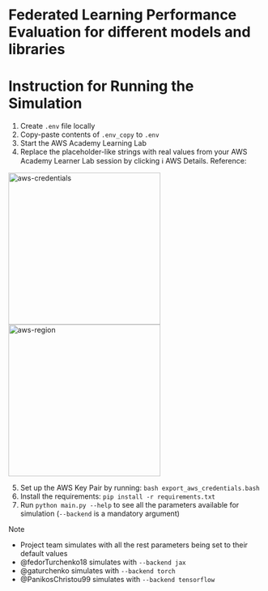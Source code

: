 # Federated Learning Performance Evaluation for different models and libraries

# Instruction for Running the Simulation
1. Create `.env` file locally
2. Copy-paste contents of `.env_copy` to `.env`
3. Start the AWS Academy Learning Lab
4. Replace the placeholder-like strings with real values from your AWS Academy Learner Lab session by clicking :information_source: AWS Details. Reference:
<img src="https://sun9-42.userapi.com/impg/DYEB3AT48yllPzWMAgYAVaWtj_-t5gPIz9k3pg/yupOWkYahvA.jpg?size=712x658&quality=95&sign=32e3fb5d15f710eac79f57db569af1fd&type=album" alt="aws-credentials" width="300"/>
<img src="https://sun9-42.userapi.com/kg6MBo9vkjdDLAo1b4nhkRJGSh22_XYSivrHjw/dDXouXf0Kp4.jpg?size=688x636&quality=95&sign=d9d40bb5e17a5e30a9f33657fc7d6899&type=album" alt="aws-region" width="300"/>

5. Set up the AWS Key Pair by running:
`bash export_aws_credentials.bash`
6. Install the requirements:
`pip install -r requirements.txt`
8. Run `python main.py --help` to see all the parameters available for simulation (`--backend` is a mandatory argument)
> [!NOTE]
> - Project team simulates with all the rest parameters being set to their default values
> - @fedorTurchenko18 simulates with `--backend jax`
> - @gaturchenko simulates with `--backend torch`
> - @PanikosChristou99 simulates with `--backend tensorflow`
